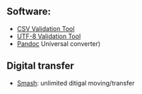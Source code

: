 ## Software:

* [CSV Validation Tool](https://github.com/digital-preservation/csv-validator)
* [UTF-8 Validation Tool](https://github.com/digital-preservation/utf8-validator)
* [Pandoc](https://github.com/jgm/pandoc/releases/tag/2.2.1) Universal converter)

## Digital transfer
* [Smash](https://www.fromsmash.com/): unlimited ditigal moving/transfer